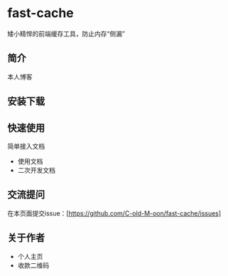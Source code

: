 # fast-cache
矮小精悍的前端缓存工具，防止内存“侧漏”

## 简介
本人博客

## 安装下载

## 快速使用
简单接入文档

- 使用文档
- 二次开发文档

## 交流提问
在本页面提交issue：[https://github.com/C-old-M-oon/fast-cache/issues]

## 关于作者
- 个人主页
- 收款二维码